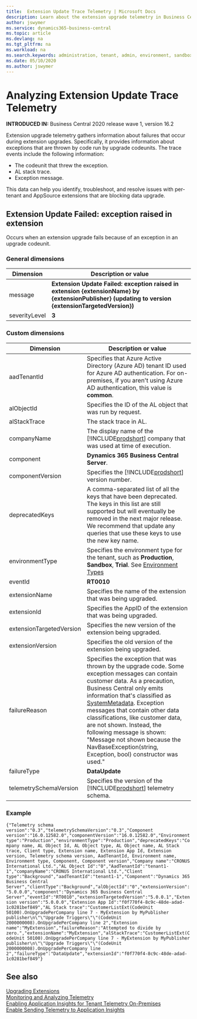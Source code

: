 ```yaml
---
title:  Extension Update Trace Telemetry | Microsoft Docs
description: Learn about the extension upgrade telemetry in Business Central  
author: jswymer
ms.service: dynamics365-business-central
ms.topic: article
ms.devlang: na
ms.tgt_pltfrm: na
ms.workload: na
ms.search.keywords: administration, tenant, admin, environment, sandbox, telemetry
ms.date: 05/10/2020
ms.author: jswymer
---
```

# Analyzing Extension Update Trace Telemetry

**INTRODUCED IN:** Business Central 2020 release wave 1, version 16.2

Extension upgrade telemetry gathers information about failures that occur during extension upgrades. Specifically, it provides information about exceptions that are thrown by code run by upgrade codeunits. The trace events include the following information:

- The codeunit that threw the exception.
- AL stack trace.
- Exception message.

This data can help you identify, troubleshoot, and resolve issues with per-tenant and AppSource extensions that are blocking data upgrade.

## Extension Update Failed: exception raised in extension

Occurs when an extension upgrade fails because of an exception in an upgrade codeunit.  

### General dimensions

|Dimension|Description or value|
|---------|-----|
|message|**Extension Update Failed: exception raised in extension {extensionName} by {extensionPublisher} (updating to version {extensionTargetedVersion})**|
|severityLevel|**3**|

### Custom dimensions

|Dimension|Description or value|
|---------|-----|
|aadTenantId|Specifies that Azure Active Directory (Azure AD) tenant ID used for Azure AD authentication. For on-premises, if you aren't using Azure AD authentication, this value is **common**. |
|alObjectId|Specifies the ID of the AL object that was run by request.|
|alStackTrace|The stack trace in AL.|
|companyName|The display name of the [!INCLUDE[prodshort](../developer/includes/prodshort.md)] company that was used at time of execution. ||
|component|**Dynamics 365 Business Central Server**.|
|componentVersion|Specifies the [!INCLUDE[prodshort](../developer/includes/prodshort.md)] version number.|
|deprecatedKeys|A comma-separated list of all the keys that have been deprecated. The keys in this list are still supported but will eventually be removed in the next major release. We recommend that update any queries that use these keys to use the new key name.|
|environmentType|Specifies the environment type for the tenant, such as **Production**, **Sandbox**, **Trial**. See [Environment Types](tenant-admin-center-environments.md#types-of-environments)|
|eventId|**RT0010**|
|extensionName|Specifies the name of the extension that was being upgraded.|
|extensionId|Specifies the AppID of the extension that was being upgraded.|
|extensionTargetedVersion|Specifies the new version of the extension being upgraded.|
|extensionVersion|Specifies the old version of the extension being upgraded.|
|failureReason|Specifies the exception that was thrown by the upgrade code. Some exception messages can contain customer data. As a precaution, Business Central only emits information that's classified as [SystemMetadata](../developer/devenv-classifying-data.md). Exception messages that contain other data classifications, like customer data, are not shown. Instead, the following message is shown: "Message not shown because the NavBaseException(string, Exception, bool) constructor was used."|
|failureType|**DataUpdate**|
|telemetrySchemaVersion|Specifies the version of the [!INCLUDE[prodshort](../developer/includes/prodshort.md)] telemetry schema.|

### Example

`
{"Telemetry schema version":"0.3","telemetrySchemaVersion":"0.3","Component version":"16.0.12582.0","componentVersion":"16.0.12582.0","Environment type":"Production","environmentType":"Production","deprecatedKeys":"Company name, AL Object Id, AL Object
 type, AL Object name, AL Stack trace, Client type, Extension name, Extension App Id, Extension version, Telemetry schema version, AadTenantId, Environment name, Environment type, Component, Component version","Company name":"CRONUS International Ltd.","AL
 Object Id":"0","AadTenantId":"tenant1-1","companyName":"CRONUS International Ltd.","Client type":"Background","aadTenantId":"tenant1-1","Component":"Dynamics 365 Business Central Server","clientType":"Background","alObjectId":"0","extensionVersion":"5.0.0.0","component":"Dynamics
 365 Business Central Server","eventId":"RT0010","extensionTargetedVersion":"5.0.0.1","Extension version":"5.0.0.0","Extension App Id":"f0f770f4-8c9c-48de-adad-1c0281bef849","AL Stack trace":"CustomerListExt(CodeUnit 50100).OnUpgradePerCompany line 7 - MyExtension
 by MyPublisher publisher\n\"\"Upgrade Triggers\"\"(CodeUnit 2000000008).OnUpgradePerCompany line 2","Extension name":"MyExtension","failureReason":"Attempted to divide by zero.","extensionName":"MyExtension","alStackTrace":"CustomerListExt(CodeUnit 50100).OnUpgradePerCompany
 line 7 - MyExtension by MyPublisher publisher\n\"\"Upgrade Triggers\"\"(CodeUnit 2000000008).OnUpgradePerCompany line 2","failureType":"DataUpdate","extensionId":"f0f770f4-8c9c-48de-adad-1c0281bef849"}
`

## See also

[Upgrading Extensions](../developer/devenv-upgrading-extensions.md)  
[Monitoring and Analyzing Telemetry](telemetry-overview.md)  
[Enabling Application Insights for Tenant Telemetry On-Premises](telemetry-enable-application-insights.md)  
[Enable Sending Telemetry to Application Insights](tenant-admin-center-telemetry.md#appinsights)  
